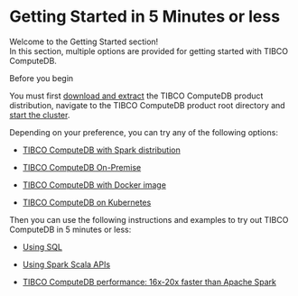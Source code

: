 # Getting Started in 5 Minutes or less

Welcome to the Getting Started section! <br>
In this section, multiple options are provided for getting started with TIBCO ComputeDB.

<heading2>Before you begin<heading2>

You must first [download and extract](install.md) the TIBCO ComputeDB product distribution, navigate to the TIBCO ComputeDB product root directory and [start the cluster](howto/start_snappy_cluster.md).

Depending on your preference, you can try any of the following options:


* [TIBCO ComputeDB with Spark distribution](quickstart/getting_started_with_your_spark_distribution.md)

* [TIBCO ComputeDB On-Premise](quickstart/getting_started_by_installing_snappydata_on-premise.md)

* [TIBCO ComputeDB with Docker image](quickstart/getting_started_with_docker_image.md)

* [TIBCO ComputeDB on Kubernetes](quickstart/getting_started_on_kubernetes.md)

Then you can use the following instructions and examples to try out TIBCO ComputeDB in 5 minutes or less:

* [Using SQL](quickstart/using_sql.md)

* [Using Spark Scala APIs](quickstart/using_spark_scala_apis.md)

* [TIBCO ComputeDB performance: 16x-20x faster than Apache Spark](quickstart/performance_apache_spark.md)




